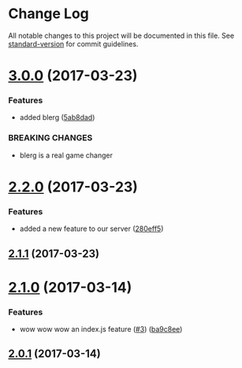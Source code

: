 # Change Log

All notable changes to this project will be documented in this file.
See [standard-version](https://github.com/conventional-changelog/standard-version) for commit guidelines.

<a name="3.0.0"></a>
# [3.0.0](https://github.com/bcoe/standard-version-lerna-test/compare/bcoe-lerna-2@2.2.0...bcoe-lerna-2@3.0.0) (2017-03-23)


### Features

* added blerg ([5ab8dad](https://github.com/bcoe/standard-version-lerna-test/commit/5ab8dad))


### BREAKING CHANGES

* blerg is a real game changer

<a name="2.2.0"></a>
# [2.2.0](https://github.com/bcoe/standard-version-lerna-test/compare/bcoe-lerna-2@2.1.1...bcoe-lerna-2@2.2.0) (2017-03-23)


### Features

* added a new feature to our server ([280eff5](https://github.com/bcoe/standard-version-lerna-test/commit/280eff5))

<a name="2.1.1"></a>
## [2.1.1](https://github.com/bcoe/standard-version-lerna-test/compare/bcoe-lerna-2@2.1.0...bcoe-lerna-2@2.1.1) (2017-03-23)

<a name="2.1.0"></a>
# [2.1.0](https://github.com/bcoe/standard-version-lerna-test/compare/bcoe-lerna-2@2.0.1...bcoe-lerna-2@2.1.0) (2017-03-14)


### Features

* wow wow wow an index.js feature ([#3](https://github.com/bcoe/standard-version-lerna-test/issues/3)) ([ba9c8ee](https://github.com/bcoe/standard-version-lerna-test/commit/ba9c8ee))

<a name="2.0.1"></a>
## [2.0.1](https://github.com/bcoe/standard-version-lerna-test/compare/bcoe-lerna-2@2.0.0...bcoe-lerna-2@2.0.1) (2017-03-14)
